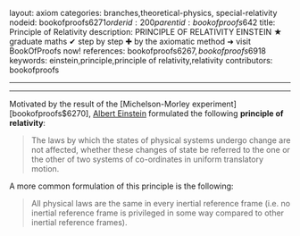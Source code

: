layout: axiom
categories: branches,theoretical-physics, special-relativity
nodeid: bookofproofs$6271
orderid: 200
parentid: bookofproofs$642
title: Principle of Relativity
description: PRINCIPLE OF RELATIVITY EINSTEIN &#9733; graduate maths &#10004; step by step &#10010; by the axiomatic method &#10140; visit BookOfProofs now!
references: bookofproofs$6267,bookofproofs$6918
keywords: einstein,principle,principle of relativity,relativity
contributors: bookofproofs


---


---

Motivated by the result of the [Michelson-Morley experiment][bookofproofs$6270], <a href="https://mathshistory.st-andrews.ac.uk/Biographies/Einstein/">Albert Einstein</a> formulated the following **principle of relativity**:

> The laws by which the states of physical systems undergo change are not affected, whether these changes of state be referred to the one or the other of two systems of co-ordinates in uniform translatory motion.

A more common formulation of this principle is the following:

> All physical laws are the same in every inertial reference frame (i.e. no inertial reference frame is privileged in some way compared to other inertial reference frames).
